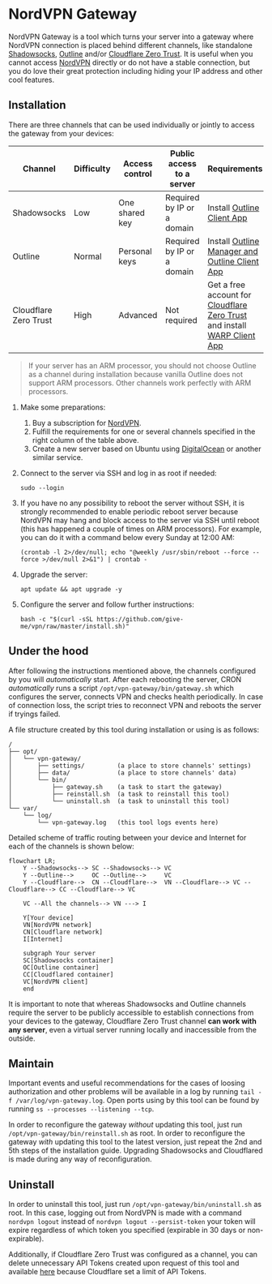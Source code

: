 # NordVPN Gateway

NordVPN Gateway is a tool which turns your server into a gateway where NordVPN connection is placed behind different
channels, like standalone [Shadowsocks](https://shadowsocks.org/), [Outline](https://getoutline.org/)
and/or [Cloudflare Zero Trust](https://www.cloudflare.com/zero-trust/). It is useful when you cannot
access [NordVPN](https://nordvpn.com/) directly or do not have a stable connection, but you do love their great
protection including hiding your IP address and other cool features.

## Installation

There are three channels that can be used individually or jointly to access the gateway from your devices:

| Channel               | Difficulty | Access control | Public access to a server  | Requirements                                                                                                                           |
|-----------------------|------------|----------------|----------------------------|----------------------------------------------------------------------------------------------------------------------------------------|
| Shadowsocks           | Low        | One shared key | Required by IP or a domain | Install [Outline Client App](https://getoutline.org/get-started/)                                                                      |
| Outline               | Normal     | Personal keys  | Required by IP or a domain | Install [Outline Manager and Outline Client App](https://getoutline.org/get-started/)                                                  |
| Cloudflare Zero Trust | High       | Advanced       | Not required               | Get a free account for [Cloudflare Zero Trust](https://www.cloudflare.com/zero-trust/) and install [WARP Client App](https://1.1.1.1/) |

> If your server has an ARM processor, you should not choose Outline as a channel during installation because vanilla
> Outline does not support ARM processors. Other channels work perfectly with ARM processors.

1. Make some preparations:
    1. Buy a subscription for [NordVPN](https://nordvpn.com/).
    2. Fulfill the requirements for one or several channels specified in the right column of the table above.
    3. Create a new server based on Ubuntu using [DigitalOcean](https://digitalocean.com/) or another similar service.

2. Connect to the server via SSH and log in as root if needed:

   ```sudo --login```

3. If you have no any possibility to reboot the server without SSH, it is strongly recommended to enable periodic reboot
   server because NordVPN may hang and block access to the server via SSH until reboot (this has happened a couple of
   times on ARM processors). For example, you can do it with a command below every Sunday at 12:00 AM:

   ```(crontab -l 2>/dev/null; echo "@weekly /usr/sbin/reboot --force --force >/dev/null 2>&1") | crontab -```

4. Upgrade the server:

   ```apt update && apt upgrade -y```

5. Configure the server and follow further instructions:

   ```bash -c "$(curl -sSL https://github.com/give-me/vpn/raw/master/install.sh)"```

## Under the hood

After following the instructions mentioned above, the channels configured by you will *automatically* start. After each
rebooting the server, CRON *automatically* runs a script ```/opt/vpn-gateway/bin/gateway.sh``` which configures the
server, connects VPN and checks health periodically. In case of connection loss, the script tries to reconnect VPN and
reboots the server if tryings failed.

A file structure created by this tool during installation or using is as follows:

```
/
├── opt/
│   └── vpn-gateway/
│       ├── settings/         (a place to store channels' settings)
│       ├── data/             (a place to store channels' data)
│       └── bin/
│           ├── gateway.sh    (a task to start the gateway)
│           ├── reinstall.sh  (a task to reinstall this tool)
│           └── uninstall.sh  (a task to uninstall this tool)
└── var/
    └── log/
        └── vpn-gateway.log   (this tool logs events here)
```

Detailed scheme of traffic routing between your device and Internet for each of the channels is shown below:

```mermaid
flowchart LR;
    Y --Shadowsocks--> SC --Shadowsocks--> VC
    Y --Outline-->     OC --Outline-->     VC
    Y --Cloudflare-->  CN --Cloudflare-->  VN --Cloudflare--> VC --Cloudflare--> CC --Cloudflare--> VC

    VC --All the channels--> VN ---> I
    
    Y[Your device]
    VN[NordVPN network]
    CN[Cloudflare network]
    I[Internet]

    subgraph Your server
    SC[Shadowsocks container]
    OC[Outline container]
    CC[Cloudflared container]
    VC[NordVPN client]
    end
```

It is important to note that whereas Shadowsocks and Outline channels require the server to be publicly accessible to
establish connections from your devices to the gateway, Cloudflare Zero Trust channel **can work with any server**, even
a virtual server running locally and inaccessible from the outside.

## Maintain

Important events and useful recommendations for the cases of loosing authorization and other problems will be available
in a log by running ```tail -f /var/log/vpn-gateway.log```. Open ports using by this tool can be found by
running ```ss --processes --listening --tcp```.

In order to reconfigure the gateway *without* updating this tool, just run ```/opt/vpn-gateway/bin/reinstall.sh``` as
root. In order to reconfigure the gateway *with* updating this tool to the latest version, just repeat the 2nd and 5th
steps of the installation guide. Upgrading Shadowsocks and Cloudflared is made during any way of reconfiguration.

## Uninstall

In order to uninstall this tool, just run ```/opt/vpn-gateway/bin/uninstall.sh``` as root. In this case, logging out
from NordVPN is made with a command ```nordvpn logout``` instead of ```nordvpn logout --persist-token``` your token will
expire regardless of which token you specified (expirable in 30 days or non-expirable).

Additionally, if Cloudflare Zero Trust was configured as a channel, you can delete unnecessary API Tokens created upon
request of this tool and available [here](https://dash.cloudflare.com/profile/api-tokens) because Cloudflare set a limit
of API Tokens.